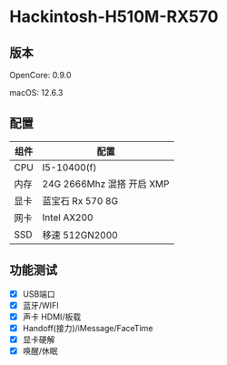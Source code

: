 # Hackintosh-H510M-RX570

## 版本

OpenCore: 0.9.0

macOS: 12.6.3

## 配置

|组件|配置|
|--|--|
|CPU|I5-10400(f)|
|内存|24G 2666Mhz 混搭 开启 XMP|
|显卡|蓝宝石 Rx 570 8G|
|网卡|Intel AX200|
|SSD|移速 512GN2000|

## 功能测试

- [x] USB端口
- [x] 蓝牙/WIFI
- [x] 声卡 HDMI/板载
- [x] Handoff(接力)/iMessage/FaceTime
- [x] 显卡硬解
- [x] 唤醒/休眠